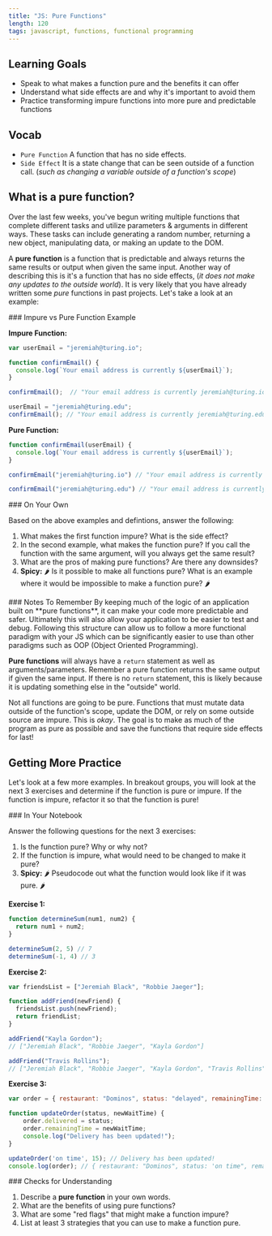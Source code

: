 ```yaml
---
title: "JS: Pure Functions"
length: 120
tags: javascript, functions, functional programming
---
```


## Learning Goals

* Speak to what makes a function pure and the benefits it can offer
* Understand what side effects are and why it's important to avoid them
* Practice transforming impure functions into more pure and predictable functions

## Vocab

- `Pure Function` A function that has no side effects.
- `Side Effect` It is a state change that can be seen outside of a function call. (*such as changing a variable outside of a function's scope*)

## What is a pure function?

Over the last few weeks, you've begun writing multiple functions that complete different tasks and utilize parameters & arguments in different ways.  These tasks can include generating a random number, returning a new object, manipulating data, or making an update to the DOM.

A **pure function** is a function that is predictable and always returns the same results or output when given the same input.  Another way of describing this is it's a function that has no side effects, (*it does not make any updates to the outside world*).  It is very likely that you have already written some *pure* functions in past projects.  Let's take a look at an example:

<section class="answer">
### Impure vs Pure Function Example

**Impure Function:**
```js
var userEmail = "jeremiah@turing.io";

function confirmEmail() {
  console.log(`Your email address is currently ${userEmail}`);
}

confirmEmail();  // "Your email address is currently jeremiah@turing.io"

userEmail = "jeremiah@turing.edu";
confirmEmail(); // "Your email address is currently jeremiah@turing.edu"
```

**Pure Function:**
```js
function confirmEmail(userEmail) {
  console.log(`Your email address is currently ${userEmail}`);
}

confirmEmail("jeremiah@turing.io") // "Your email address is currently jeremiah@turing.io"

confirmEmail("jeremiah@turing.edu") // "Your email address is currently jeremiah@turing.edu"
```
</section>

<section class="call-to-action">
### On Your Own

Based on the above examples and defintions, answer the following:

1. What makes the first function impure?  What is the side effect?
2. In the second example, what makes the function pure?  If you call the function with the same argument, will you always get the same result?
3. What are the pros of making pure functions?  Are there any downsides?
4. **Spicy:** 🌶️ Is it possible to make all functions pure?  What is an example where it would be impossible to make a function pure? 🌶️
</section>

<section class="note">
### Notes To Remember
By keeping much of the logic of an application built on **pure functions**, it can make your code more predictable and safer.  Ultimately this will also allow your application to be easier to test and debug.  Following this structure can allow us to follow a more functional paradigm with your JS which can be significantly easier to use than other paradigms such as OOP (Object Oriented Programming).

**Pure functions** will always have a `return` statement as well as arguments/parameters.  Remember a pure function returns the same output if given the same input.  If there is no `return` statement, this is likely because it is updating something else in the "outside" world.

Not all functions are going to be pure.  Functions that must mutate data outside of the function's scope, update the DOM, or rely on some outside source are impure.  This is *okay*.  The goal is to make as much of the program as pure as possible and save the functions that require side effects for last!
</section>

## Getting More Practice

Let's look at a few more examples.  In breakout groups, you will look at the next 3 exercises and determine if the function is pure or impure.  If the function is impure, refactor it so that the function is pure!

<section class="call-to-action">
### In Your Notebook

Answer the following questions for the next 3 exercises:
1. Is the function pure?  Why or why not?
2. If the function is impure, what would need to be changed to make it pure?
3. **Spicy:** 🌶️ Pseudocode out what the function would look like if it was pure. 🌶️

**Exercise 1:**
```js
function determineSum(num1, num2) {
  return num1 + num2;
}

determineSum(2, 5) // 7
determineSum(-1, 4) // 3
```

**Exercise 2:**
```js
var friendsList = ["Jeremiah Black", "Robbie Jaeger"];

function addFriend(newFriend) {
  friendsList.push(newFriend);
  return friendList;
}

addFriend("Kayla Gordon");
// ["Jeremiah Black", "Robbie Jaeger", "Kayla Gordon"]

addFriend("Travis Rollins");
// ["Jeremiah Black", "Robbie Jaeger", "Kayla Gordon", "Travis Rollins"]
```

**Exercise 3:**
```js
var order = { restaurant: "Dominos", status: "delayed", remainingTime: 30 };

function updateOrder(status, newWaitTime) {
    order.delivered = status;
    order.remainingTime = newWaitTime;
    console.log("Delivery has been updated!");
}

updateOrder('on time', 15); // Delivery has been updated!
console.log(order); // { restaurant: "Dominos", status: 'on time", remainingTime: 15 }
```
</section>

<section class="checks-for-understanding">
### Checks for Understanding

1. Describe a **pure function** in your own words.
2. What are the benefits of using pure functions?  
2. What are some "red flags" that might make a function impure?
4. List at least 3 strategies that you can use to make a function pure.
</section>
